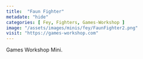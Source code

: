 ```yaml
---
title:  "Faun Fighter"
metadate: "hide"
categories: [ Fey, Fighters, Games-Workshop ]
image: "/assets/images/minis/fey/FaunFighter2.png"
visit: "https://games-workshop.com"
---
```

Games Workshop Mini.
